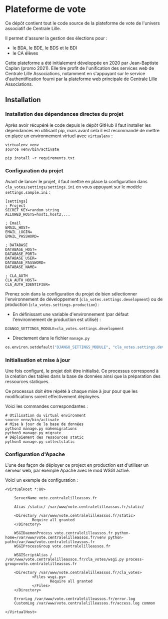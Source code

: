 
# Plateforme de vote

Ce dépôt contient tout le code source de la plateforme de vote de l'univers associatif de Centrale Lille.

Il permet d'assurer la gestion des élections pour :
- le BDA, le BDE, le BDS et le BDI
- le CA élèves 

Cette plateforme a été initialement développée en 2020 par Jean-Baptiste Caplan (promo 2021). 
Elle tire profit de l'unification des services web de Centrale Lille Associations, notamment en s'appuyant sur le service d'authentification fourni par la plateforme web principale de Centrale Lille Associations.  


## Installation

### Installation des dépendances directes du projet

Après avoir récupéré le code depuis le dépôt GitHub il faut installer les dépendances en utilisant pip, mais avant cela il est recommandé de mettre en place un environnement virtuel avec ``virtualenv`` :
```shell script
virtualenv venv
source venv/bin/activate

pip install -r requirements.txt
```

### Configuration du projet

Avant de lancer le projet, il faut mettre en place la configuration dans ``cla_votes/settings/settings.ini`` en vous appuyant sur le modèle ``settings.sample.ini`` :
```
[settings]
; Project
SECRET_KEY=random_string
ALLOWED_HOSTS=host1,host2,...

; Email
EMAIL_HOST=
EMAIL_LOGIN=
EMAIL_PASSWORD=

; DATABASE
DATABASE_HOST=
DATABASE_PORT=
DATABASE_USER=
DATABASE_PASSWORD=
DATABASE_NAME=

; CLA_AUTH
CLA_AUTH_HOST=
CLA_AUTH_IDENTIFIER=
```

Prenez soin dans la configuration du projet de bien sélectionner l'environnement de développement (`cla_votes.settings.development`) ou de production (`cla_votes.settings.production`) :
- En définissant une variable d'environnement (par défaut l'environnement de production est utilisé) :
```shell script
DJANGO_SETTINGS_MODULE=cla_votes.settings.development
```
- Directement dans le fichier ``manage.py``
```python
os.environ.setdefault("DJANGO_SETTINGS_MODULE", "cla_votes.settings.development")
```

### Initialisation et mise à jour

Une fois configuré, le projet doit être initialisé. Ce processus correspond à la création des tables dans la base de données ainsi que la préparation des ressources statiques.

Ce processus doit être répété à chaque mise à jour pour que les modifications soient effectivement déployées.

Voici les commandes correspondantes :
 ```shell script
# Utilisation du virtual environment
source venv/bin/activate
# Mise à jour de la base de données
python3 manage.py makemigrations
python3 manage.py migrate
# Déploiement des ressources static
python3 manage.py collectstatic
```

### Configuration d'Apache

L'une des façon de déployer ce project en production est d'utiliser un serveur web, par exemple Apache avec le mod WSGI activé.

Voici un exemple de configuration :

```
<VirtualHost *:80>

    ServerName vote.centralelilleassos.fr

    Alias /static/ /var/www/vote.centralelilleassos.fr/static/

    <Directory /var/www/vote.centralelilleassos.fr/static>
            Require all granted
    </Directory>

    WSGIDaemonProcess vote.centralelilleassos.fr python-home=/var/www/vote.centralelilleassos.fr/venv python-path=/var/www/vote.centralelilleassos.fr
    WSGIProcessGroup vote.centralelilleassos.fr

    WSGIScriptAlias / /var/www/vote.centralelilleassos.fr/cla_votes/wsgi.py process-group=vote.centralelilleassos.fr

    <Directory /var/www/vote.centralelilleassos.fr/cla_votes>
            <Files wsgi.py>
                    Require all granted
            </Files>
    </Directory>

    ErrorLog /var/www/vote.centralelilleassos.fr/error.log
    CustomLog /var/www/vote.centralelilleassos.fr/access.log common

</VirtualHost>
```